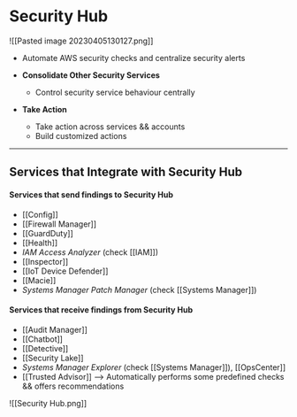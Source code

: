# Security Hub
![[Pasted image 20230405130127.png]]
- Automate AWS security checks and centralize security alerts

- **Consolidate Other Security Services**
	- Control security service behaviour centrally
- **Take Action**
	- Take action across services && accounts
	- Build customized actions

---
## Services that Integrate with Security Hub
#### Services that send findings to Security Hub
- [[Config]]
- [[Firewall Manager]]
- [[GuardDuty]]
- [[Health]]
- *IAM Access Analyzer* (check [[IAM]])
- [[Inspector]]
- [[IoT Device Defender]]
- [[Macie]]
- *Systems Manager Patch Manager* (check [[Systems Manager]])

#### Services that receive findings from Security Hub
- [[Audit Manager]]
- [[Chatbot]]
- [[Detective]]
- [[Security Lake]]
- *Systems Manager Explorer* (check [[Systems Manager]]), [[OpsCenter]]
- [[Trusted Advisor]] --> Automatically performs some predefined checks && offers recommendations


![[Security Hub.png]]